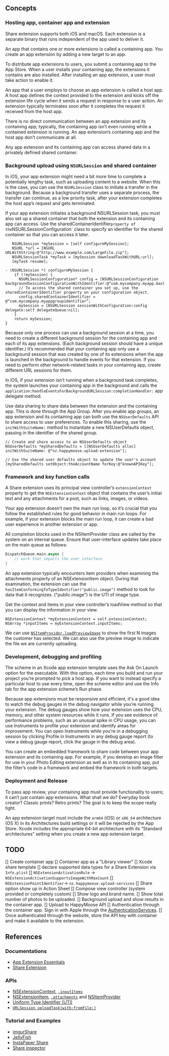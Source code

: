 ## Concepts

### Hosting app, container app and extension

Share extension supports both iOS and macOS. Each extension is a separate binary
that runs independent of the app used to deliver it.

An app that contains one or more extensions is called a containing app. You
create an app extension by adding a new target to an app.

To distribute app extensions to users, you submit a containing app to the App
Store.  When a user installs your containing app, the extensions it contains are
also installed.  After installing an app extension, a user must take action to
enable it.

An app that a user employs to choose an app extension is called a host app. A
host app defines the context provided to the extension and kicks off the
extension life cycle when it sends a request in response to a user action. An
extension typically terminates soon after it completes the request it received
from the host app.

There is no direct communication between an app extension and its containing
app; typically, the containing app isn’t even running while a contained
extension is running. An app extension’s containing app and the host app don’t
communicate at all.

Any app extension and its containing app can access shared data in a privately
defined shared container.


### Background upload using `NSURLSession` and shared container

In iOS, your app extension might need a bit more time to complete a potentially
lengthy task, such as uploading content to a website. When this is the case, you
can use the `NSURLSession` class to initiate a transfer in the background.
Because a background transfer uses a separate process, the transfer can
continue, as a low priority task, after your extension completes the host app’s
request and gets terminated.

If your app extension initiates a background NSURLSession task, you must also
set up a shared container that both the extension and its containing app can
access. Use the sharedContainerIdentifier` property of the
`NSURLSessionConfiguration` class to specify an identifier for the shared
container so that you can access it later. 

```objc
   NSURLSession *mySession = [self configureMySession];
   NSURL *url = [NSURL URLWithString:@"http://www.example.com/LargeFile.zip"];
   NSURLSessionTask *myTask = [mySession downloadTaskWithURL:url];
   [myTask resume];

- (NSURLSession *) configureMySession {
    if (!mySession) {
      NSURLSessionConfiguration* config = [NSURLSessionConfiguration backgroundSessionConfigurationWithIdentifier:@“com.mycompany.myapp.backgroundsession”];
      // To access the shared container you set up, use the sharedContainerIdentifier property on your configuration object.
      config.sharedContainerIdentifier = @“com.mycompany.myappgroupidentifier”;
      mySession = [NSURLSession sessionWithConfiguration:config delegate:self delegateQueue:nil];
    }
    return mySession;
}
```

Because only one process can use a background session at a time, you need to
create a different background session for the containing app and each of its app
extensions. (Each background session should have a unique identifier.) It’s
recommended that your containing app only use a background session that was
created by one of its extensions when the app is launched in the background to
handle events for that extension. If you need to perform other network-related
tasks in your containing app, create different URL sessions for them.

In iOS, if your extension isn’t running when a background task completes, the
system launches your containing app in the background and calls the
`application:handleEventsForBackgroundURLSession:completionHandler:` app
delegate method.


Use data sharing to share data between the extension and the containing app.
This is done through the App Group. After you enable app groups, an app
extension and its containing app can both use the `NSUserDefaults` API to share
access to user preferences. To enable this sharing, use the `initWithSuiteName:`
method to instantiate a new NSUserDefaults object, passing in the identifier of
the shared group. 

```objc
// Create and share access to an NSUserDefaults object
NSUserDefaults *mySharedDefaults = [[NSUserDefaults alloc] initWithSuiteName: @"nz.happymoose.upload-extension"];

// Use the shared user defaults object to update the user's account
[mySharedDefaults setObject:theAccountName forKey:@"knownAPIKey"];
```


### Framework and key function calls

A Share extension uses its principal view controller’s `extensionContext`
property to get the `NSExtensionContext` object that contains the user’s initial
text and any attachments for a post, such as links, images, or videos.

Your app extension doesn’t own the main run loop, so it’s crucial that you
follow the established rules for good behavior in main run loops. For example,
if your extension blocks the main run loop, it can create a bad user
experience in another extension or app.

All completion blocks used in the NSItemProvider class are called by the system
on an internal queue. Ensure that user-interface updates take place on the main
queue as follows:
```swift
DispatchQueue.main.async {
    // work that impacts the user interface
}
```

An app extension typically encounters item providers when examining the
attachments property of an NSExtensionItem object. During that examination, the
extension can use the `hasItemConformingToTypeIdentifier("public.image")` method
to look for data that it recognizes. ("public.image") is the UTI of image type.

Get the context and items in your view controller’s loadView method so that you
can display the information in your view.

```objc
NSExtensionContext *myExtensionContext = self.extensionContext;
NSArray *inputItems = myExtensionContext.inputItems;
```

We can use
[`NSItemProvider.loadPreviewImage`](https://developer.apple.com/documentation/foundation/nsitemprovider/1403925-loadpreviewimage)
to show the first N images the customer has selected. We can also use the
preview image to indicate the file we are currently uploading.



### Development, debugging and profiling

The scheme in an Xcode app extension template uses the Ask On Launch option for
the executable. With this option, each time you build and run your project
you’re prompted to pick a host app. If you want to instead specify a particular
host to use every time, open the scheme editor and use the Info tab for the app
extension scheme’s Run phase.

Because app extensions must be responsive and efficient, it's a good idea to
watch the debug gauges in the debug navigator while you're running your
extension. The debug gauges show how your extension uses the CPU, memory, and
other system resources while it runs. If you see evidence of performance
problems, such as an unusual spike in CPU usage, you can use Instruments to
profile your extension and identify areas for improvement. You can open
Instruments while you’re in a debugging session by clicking Profile in
Instruments in any debug gauge report (to view a debug gauge report, click the
gauge in the debug area).

You can create an embedded framework to share code between your app extension
and its containing app. For example, if you develop an image filter for use in
your Photo Editing extension as well as in its containing app, put the filter’s
code in a framework and embed the framework in both targets.


### Deployment and Release

To pass app review, your containing app must provide functionality to users; it
can’t just contain app extensions. What shall we do? Everyday book creator?
Classic prints? Retro prints? The goal is to keep the scope really tight.

An app extension target must include the `arm64` (iOS) or `x86_64` architecture
(OS X) in its Architectures build settings or it will be rejected by the App
Store. Xcode includes the appropriate 64-bit architecture with its “Standard
architectures” setting when you create a new app extension target.

## TODO

[] Create container app
  [] Container app as a "Library viewer"
  [] Xcode share template
  [] declare supported data types for a Share Extension via `Info.plist` 
  [] `NSExtensionActivationRule` -> `NSExtensionActivationSupportsImageWithMaxCount`
  [] `NSExtensionPointIdentifier`-> `nz.happymoose.upload-services` 
  [] Share option show up in Action Sheet
[] Compose view controller (system provided or completely custom)
  [] Show logo and brand name.
  [] Show total number of photos to be uploaded. 
  [] Background upload and show results in the container app.
  [] Upload to HappyMoose API
[] Authentication through the container app. Sign in with Apple through the [AuthenticationServices](https://developer.apple.com/documentation/authenticationservices/implementing_user_authentication_with_sign_in_with_apple).
  [] Once authenticated through the website, store the API key with container and make it available to the extension.

## References

### Documentations
* [App Extension Essentials](https://developer.apple.com/library/archive/documentation/General/Conceptual/ExtensibilityPG/index.html#//apple_ref/doc/uid/TP40014214-CH20-SW1)
* [Share
Extension](https://developer.apple.com/library/archive/documentation/General/Conceptual/ExtensibilityPG/Share.html#//apple_ref/doc/uid/TP40014214-CH12-SW1)

### APIs

* [NSExtensionContext](https://developer.apple.com/documentation/foundation/nsextensioncontext),
[`.inputItems`](https://developer.apple.com/documentation/foundation/nsextensioncontext/1414827-inputitems)
* [NSExtensionItem](https://developer.apple.com/documentation/foundation/nsextensionitem),
[`.attachments`](https://developer.apple.com/documentation/foundation/nsextensionitem/1416690-attachments) and
[NSItemProvider](https://developer.apple.com/documentation/foundation/nsitemprovider)
* [Uniform Type Identifier (UTI)](https://developer.apple.com/library/archive/documentation/General/Conceptual/DevPedia-CocoaCore/UniformTypeIdentifier.html)
* [`URLSession uploadTask(with:fromFile:)`](https://developer.apple.com/documentation/foundation/urlsession/1411550-uploadtask)

### Tutorial and Examples

* [imgurShare](https://www.appcoda.com/ios8-share-extension-swift/)
* [JellyFish](https://www.jellyfishtechnologies.com/blog/share-extension-ios-swift/)
* [InstaPaper Share](https://github.com/oguzbilgener/SendToInstapaper/blob/master/ShareExtension/SendingViewController.swift)
* [Share inspector](https://github.com/cocologics/ShareInspector)
